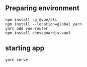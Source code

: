## Preparing environment
```
npm install -g @vue/cli
npm install --location=global yarn
yarn add vue-router
npm install chessboardjs-vue3
```


## starting app
`yarn serve`